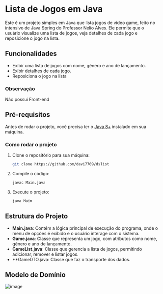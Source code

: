 # Lista de Jogos em Java

Este é um projeto simples em Java que lista jogos de vídeo game, feito no intensivo de Java Spring do Professor Nelio Alves. Ele permite que o usuário visualize uma lista de jogos, veja detalhes de cada jogo e reposicione o jogo na lista.

## Funcionalidades

- Exibir uma lista de jogos com nome, gênero e ano de lançamento.
- Exibir detalhes de cada jogo.
- Reposiciona o jogo na lista

### Observação

Não possui Front-end

## Pré-requisitos

Antes de rodar o projeto, você precisa ter o [Java 8+](https://www.oracle.com/java/technologies/javase-downloads.html) instalado em sua máquina.

### Como rodar o projeto

1. Clone o repositório para sua máquina:
    ```bash
    git clone https://github.com/davi7709/dslist
    ```

2. Compile o código:
    ```bash
    javac Main.java
    ```

3. Execute o projeto:
    ```bash
    java Main
    ```

## Estrutura do Projeto

- **Main.java**: Contém a lógica principal de execução do programa, onde o menu de opções é exibido e o usuário interage com o sistema.
- **Game.java**: Classe que representa um jogo, com atributos como nome, gênero e ano de lançamento.
- **GameList.java**: Classe que gerencia a lista de jogos, permitindo adicionar, remover e listar jogos.
- **GameDTO.java: Classe que faz o transporte dos dados.

## Modelo de Domínio
![image](https://github.com/user-attachments/assets/6b8cd95b-a1a9-4cca-a9c6-110e1f3edba0)




